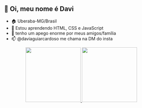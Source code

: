 ## 👋 Oi, meu nome é Davi 
- 🏠 Uberaba-MG/Brasil
- 🌱 Estou aprendendo HTML, CSS e JavaScript
- 💞️ tenho um apego enorme por meus amigos/família
- 📫 @daviaguiarcardoso me chama na DM do insta

<div align="center">
  <a href="https://github.com/
DaviAC0808">
  <img height="180em" src=https://github-readme-stats.vercel.app/api?username=DaviAC0808&show_icons=true&theme=tokyonight&include_all_commits=true&count_private=true"/>
  <img height="180em" src="https://github-readme-stats.vercel.app/api/top-langs/?username=DaviAC0808&layout=compact&langs_count=7&theme=tokyonight"/>
</div>
